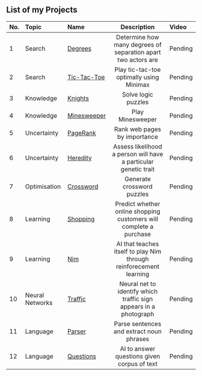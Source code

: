 
## List of my Projects

| No. | Topic | Name | Description| Video|
| :--- | :------ | :---------- | :-----------------------------: | :--------------- |
| 1    | Search           | [Degrees](degrees)         | Determine how many degrees of separation apart two actors are     | Pending   |
| 2    | Search           | [Tic-Tac-Toe](tictactoe)   | Play tic-tac-toe optimally using Minimax                           |  Pending    |
| 3    | Knowledge        | [Knights](knights)         | Solve logic puzzles                                                |  Pending    |
| 4    | Knowledge        | [Minesweeper](minesweeper) | Play Minesweeper                                                   |  Pending    |
| 5    | Uncertainty      | [PageRank](pagerank)       | Rank web pages by importance                                       |  Pending    |
| 6    | Uncertainty      | [Heredity](heredity)       | Assess likelihood a person will have a particular genetic trait    |  Pending    |
| 7    | Optimisation     | [Crossword](crossword)     | Generate crossword puzzles                                         |  Pending    |
| 8    | Learning         | [Shopping](shopping)       | Predict whether online shopping customers will complete a purchase |  Pending    |
| 9    | Learning         | [Nim](nim)                 | AI that teaches itself to play Nim through reinforecement learning |  Pending    |
| 10    | Neural Networks  | [Traffic](traffic)         | Neural net to identify which traffic sign appears in a photograph  |  Pending    |
| 11   | Language         | [Parser](parser)           | Parse sentences and extract noun phrases                           |  Pending    |
| 12   | Language         | [Questions](questions)     | AI to answer questions given corpus of text                        |  Pending    |
